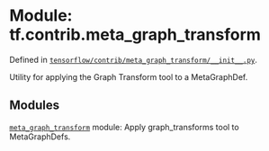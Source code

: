 <div itemscope itemtype="http://developers.google.com/ReferenceObject">
<meta itemprop="name" content="tf.contrib.meta_graph_transform" />
<meta itemprop="path" content="Stable" />
</div>

# Module: tf.contrib.meta_graph_transform



Defined in [`tensorflow/contrib/meta_graph_transform/__init__.py`](https://www.tensorflow.org/code/tensorflow/contrib/meta_graph_transform/__init__.py).

Utility for applying the Graph Transform tool to a MetaGraphDef.

## Modules

[`meta_graph_transform`](../../tf/contrib/meta_graph_transform/meta_graph_transform.md) module: Apply graph_transforms tool to MetaGraphDefs.

